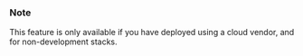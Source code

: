 <!-- usedin: [ _legacy_docker/AddIns/load-balancer-v1.md, _maestro/AddIns/load-balancer-v1.md, _node/addins/load-balancer-v1.md, _rails/AddIns/load-balancer-v1.md] -->


### Note

This feature is only available if you have deployed using a cloud vendor, and for non-development stacks.




